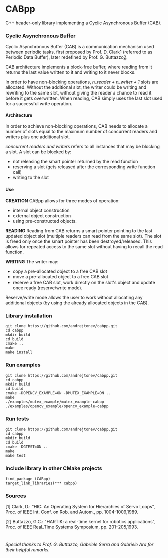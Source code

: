 # CABpp
C++ header-only library implementing a Cyclic Asynchronous Buffer (CAB).

### Cyclic Asynchronous Buffer
Cyclic Asynchronous Buffer (CAB) is a communication mechanism used between
periodic tasks, first proposed by Prof. D. Clark[1](#sources) (referred to as 
Periodic Data Buffer), later redefined by Prof. G. Buttazzo[2](#sources).
 
CAB architecture implements a block-free buffer, where reading from it 
returns the last value written to it and writing to it never blocks.

In order to have non-blocking operations, *n_reader + n_writer + 1* slots are allocated.
Without the additional slot, the writer could be writing and rewriting to the same slot, 
without giving the reader a chance to read it before it gets overwritten.
When reading, CAB simply uses the last slot used for a successful write operation.

#### Architecture
In order to achieve non-blocking operations, CAB needs to allocate a number of slots
equal to the maximum number of concurrent readers and writers plus one additional slot.

*concurrent readers and writers* refers to all instances that may be blocking a slot.
A slot can be blocked by:
- not releasing the smart pointer returned by the read function
- reserving a slot (gets released after the corresponding write function call)
- writing to the slot


#### Use
**CREATION**
CABpp allows for three modes of operation: 
- internal object construction
- external object construction
- using pre-constructed objects.

**READING**
Reading from CAB returns a smart pointer pointing to the last updated object slot (multiple readers can read from the same slot). The slot is freed only once the smart pointer has been destroyed/released. This allows for repeated access to the same slot without having to recall the read function.

**WRITING**
The writer may:
- copy a pre-allocated object to a free CAB slot
- move a pre-allocated object to a free CAB slot
- reserve a free CAB slot, work directly on the slot's object and update once ready (reserve/write mode).

Reserve/write mode allows the user to work without allocating any additional objects (by using the already allocated objects in the CAB).

### Library installation
```
git clone https://github.com/andrejtonev/cabpp.git
cd cabpp
mkdir build
cd build
cmake ..
make
make install
```

### Run examples
```
git clone https://github.com/andrejtonev/cabpp.git
cd cabpp
mkdir build
cd build
cmake -DOPENCV_EXAMPLE=ON -DMUTEX_EXAMPLE=ON ..
make
./examples/mutex_example/mutex_example-cabpp
./examples/opencv_example/opencv_example-cabpp
```

### Run tests
```
git clone https://github.com/andrejtonev/cabpp.git
cd cabpp
mkdir build
cd build
cmake -DGTEST=ON ..
make
make test
```

### Include library in other CMake projects
```
find_package (CABpp)
target_link_libraries(*** cabpp)
```

### Sources
[1] Clark, D.: “HIC: An Operating System for Hierarchies of Servo Loops”, Proc. of IEEE Int. Conf. on Rob. and Autom., pp. 1004-1009,1989.


[2] Buttazzo, G.C.: "HARTIK: a real-time kernel for robotics applications", Proc. of IEEE Real_Time Systems Symposium, pp. 201–205,1993.



#
*Special thanks to Prof. G. Buttazzo, Gabriele Serra and Gabriele Ara for their helpful remarks.* 
